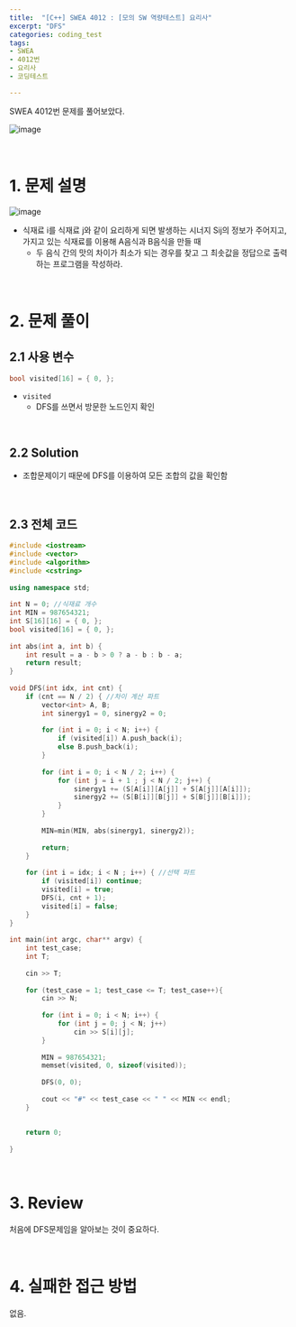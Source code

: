 ```yaml
---
title:  "[C++] SWEA 4012 : [모의 SW 역량테스트] 요리사"
excerpt: "DFS"
categories: coding_test
tags: 
- SWEA
- 4012번
- 요리사
- 코딩테스트

---
```


SWEA 4012번 문제를 풀어보았다.

![image](https://user-images.githubusercontent.com/37764581/106150763-02e2d500-61bf-11eb-8acb-1055a6974d9a.png)



<br>

# 1. 문제 설명

![image](https://user-images.githubusercontent.com/37764581/106150763-02e2d500-61bf-11eb-8acb-1055a6974d9a.png)

+ 식재료 i를 식재료 j와 같이 요리하게 되면 발생하는 시너지 Sij의 정보가 주어지고, 가지고 있는 식재료를 이용해 A음식과 B음식을 만들 때
  + 두 음식 간의 맛의 차이가 최소가 되는 경우를 찾고 그 최솟값을 정답으로 출력하는 프로그램을 작성하라.

<br>

# 2. 문제 풀이

## 2.1 사용 변수

```cpp
bool visited[16] = { 0, };
```

+ `visited`
  + DFS를 쓰면서 방문한 노드인지 확인

<br>

## 2.2 Solution

+ 조합문제이기 때문에 DFS를 이용하여 모든 조합의 값을 확인함



<br>

## 2.3 전체 코드

```cpp
#include <iostream>
#include <vector>
#include <algorithm>
#include <cstring>
 
using namespace std;
 
int N = 0; //식재료 개수
int MIN = 987654321;
int S[16][16] = { 0, };
bool visited[16] = { 0, };
 
int abs(int a, int b) {
    int result = a - b > 0 ? a - b : b - a;
    return result;
}
 
void DFS(int idx, int cnt) {
    if (cnt == N / 2) { //차이 계산 파트
        vector<int> A, B;
        int sinergy1 = 0, sinergy2 = 0;
 
        for (int i = 0; i < N; i++) {
            if (visited[i]) A.push_back(i);
            else B.push_back(i);
        }
 
        for (int i = 0; i < N / 2; i++) {
            for (int j = i + 1 ; j < N / 2; j++) {
                sinergy1 += (S[A[i]][A[j]] + S[A[j]][A[i]]);
                sinergy2 += (S[B[i]][B[j]] + S[B[j]][B[i]]);
            }
        }
 
        MIN=min(MIN, abs(sinergy1, sinergy2));
 
        return;
    }
 
    for (int i = idx; i < N ; i++) { //선택 파트
        if (visited[i]) continue;
        visited[i] = true;
        DFS(i, cnt + 1);
        visited[i] = false;
    }
}
 
int main(int argc, char** argv) {
    int test_case;
    int T;
 
    cin >> T;
 
    for (test_case = 1; test_case <= T; test_case++){
        cin >> N;
 
        for (int i = 0; i < N; i++) {
            for (int j = 0; j < N; j++)
                cin >> S[i][j];
        }
 
        MIN = 987654321;
        memset(visited, 0, sizeof(visited));
 
        DFS(0, 0);
 
        cout << "#" << test_case << " " << MIN << endl;
    }
     
 
    return 0;
 
}
```
<br>

# 3. Review

처음에 DFS문제임을 알아보는 것이 중요하다.

<br>

# 4. 실패한 접근 방법

없음.

